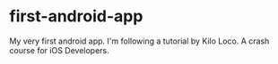 # first-android-app
My very first android app. I'm following a tutorial by Kilo Loco. A crash course for iOS Developers.
